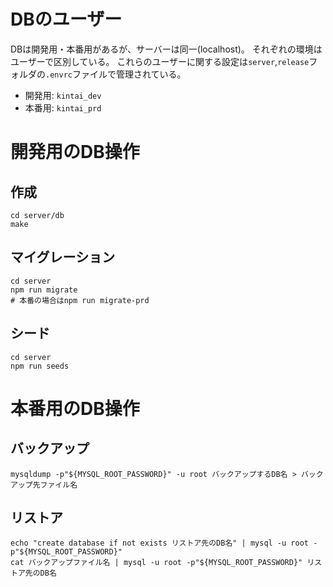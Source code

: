 # DBのユーザー

DBは開発用・本番用があるが、サーバーは同一(localhost)。
それぞれの環境はユーザーで区別している。
これらのユーザーに関する設定は`server`,`release`フォルダの`.envrc`ファイルで管理されている。

- 開発用: `kintai_dev`
- 本番用: `kintai_prd`

# 開発用のDB操作

## 作成

``` shell
cd server/db
make
```

## マイグレーション

``` shell
cd server
npm run migrate
# 本番の場合はnpm run migrate-prd
```

## シード

``` shell
cd server
npm run seeds
```

# 本番用のDB操作

## バックアップ

``` shell
mysqldump -p"${MYSQL_ROOT_PASSWORD}" -u root バックアップするDB名 > バックアップ先ファイル名
```

## リストア

``` shell
echo "create database if not exists リストア先のDB名" | mysql -u root -p"${MYSQL_ROOT_PASSWORD}"
cat バックアップファイル名 | mysql -u root -p"${MYSQL_ROOT_PASSWORD}" リストア先のDB名
```
